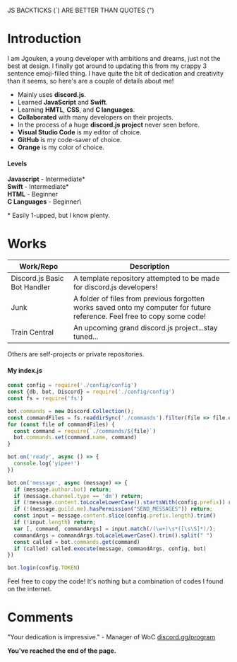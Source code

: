 JS BACKTICKS (&#96;) ARE BETTER THAN QUOTES (&quot;)
# Introduction

I am Jgouken, a young developer with ambitions and dreams, just not the best at design. I finally got around to updating this from my crappy 3 sentence emoji-filled thing. I have quite the bit of dedication and creativity than it seems, so here&#39;s are a couple of details about me!

- Mainly uses **discord.js**.
- Learned **JavaScript** and **Swift**.
- Learning **HMTL**, **CSS**, and **C languages**.
- **Collaborated** with many developers on their projects.
- In the process of a huge **discord.js project** never seen before.
- **Visual Studio Code** is my editor of choice.
- **GitHub** is my code-saver of choice.
- **Orange** is my color of choice.

#### Levels
**Javascript** - Intermediate&#42;\
**Swift** - Intermediate&#42;\
**HTML** - Beginner\
**C Languages** - Beginner\

&#42; Easily 1-upped, but I know plenty.
# Works

Work/Repo  | Description
------------- | -------------
Discord.js Basic Bot Handler  | A template repository attempted to be made for discord.js developers!
Junk | A folder of files from previous forgotten works saved onto my computer for future reference. Feel free to copy some code!
Train Central  | An upcoming grand discord.js project...stay tuned...

Others are self-projects or private repositories.
#### My index.js

```javascript
const config = require('./config/config')
const {db, bot, Discord} = require('./config/config')
const fs = require('fs')

bot.commands = new Discord.Collection();
const commandFiles = fs.readdirSync('./commands').filter(file => file.endsWith('.js'))
for (const file of commandFiles) {
  const command = require(`./commands/${file}`)
  bot.commands.set(command.name, command)
}

bot.on('ready', async () => {
  console.log('yipee!')
})

bot.on('message', async (message) => {
  if (message.author.bot) return;
  if (message.channel.type == 'dm') return;
  if (!message.content.toLocaleLowerCase().startsWith(config.prefix)) return;
  if (!(message.guild.me).hasPermission("SEND_MESSAGES")) return;
  const input = message.content.slice(config.prefix.length).trim()
  if (!input.length) return;
  var [, command, commandArgs] = input.match(/(\w+)\s*([\s\S]*)/);
  commandArgs = commandArgs.toLocaleLowerCase().trim().split(" ")
  const called = bot.commands.get(command)
  if (called) called.execute(message, commandArgs, config, bot)
})

bot.login(config.TOKEN)
```
Feel free to copy the code! It&#39;s nothing but a combination of codes I found on the internet.

# Comments

"Your dedication is impressive." - Manager of WoC [discord.gg/program](http://discord.gg/program "discord.gg/program")

**You&#39;ve reached the end of the page.**
